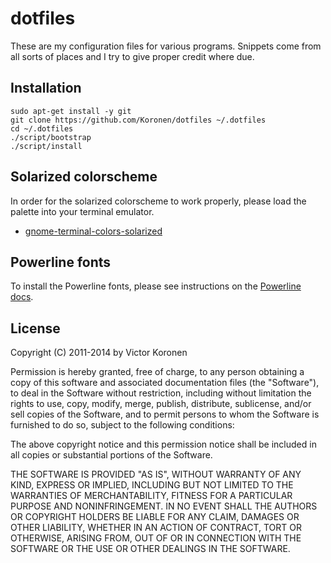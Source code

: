 # dotfiles

These are my configuration files for various programs.
Snippets come from all sorts of places and I try to give
proper credit where due.

## Installation

    sudo apt-get install -y git
    git clone https://github.com/Koronen/dotfiles ~/.dotfiles
    cd ~/.dotfiles
    ./script/bootstrap
    ./script/install

## Solarized colorscheme

In order for the solarized colorscheme to work properly,
please load the palette into your terminal emulator.

 * [gnome-terminal-colors-solarized](https://github.com/sigurdga/gnome-terminal-colors-solarized)

## Powerline fonts

To install the Powerline fonts, please see instructions on the
[Powerline docs](https://powerline.readthedocs.org/en/latest/installation/linux.html#font-installation).

## License

Copyright (C) 2011-2014 by Victor Koronen

Permission is hereby granted, free of charge, to any person obtaining a copy
of this software and associated documentation files (the "Software"), to deal
in the Software without restriction, including without limitation the rights
to use, copy, modify, merge, publish, distribute, sublicense, and/or sell
copies of the Software, and to permit persons to whom the Software is
furnished to do so, subject to the following conditions:

The above copyright notice and this permission notice shall be included in
all copies or substantial portions of the Software.

THE SOFTWARE IS PROVIDED "AS IS", WITHOUT WARRANTY OF ANY KIND, EXPRESS OR
IMPLIED, INCLUDING BUT NOT LIMITED TO THE WARRANTIES OF MERCHANTABILITY,
FITNESS FOR A PARTICULAR PURPOSE AND NONINFRINGEMENT. IN NO EVENT SHALL THE
AUTHORS OR COPYRIGHT HOLDERS BE LIABLE FOR ANY CLAIM, DAMAGES OR OTHER
LIABILITY, WHETHER IN AN ACTION OF CONTRACT, TORT OR OTHERWISE, ARISING FROM,
OUT OF OR IN CONNECTION WITH THE SOFTWARE OR THE USE OR OTHER DEALINGS IN
THE SOFTWARE.
